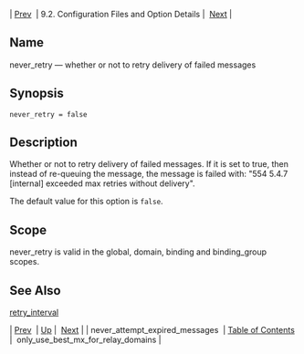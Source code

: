 | [Prev](conf.ref.never_attempt_expired_messages)  | 9.2. Configuration Files and Option Details |  [Next](conf.ref.only_use_best_mx_for_relay_domains.php) |

<a name="conf.ref.never_retry"></a>
## Name

never_retry — whether or not to retry delivery of failed messages

## Synopsis

`never_retry = false`

<a name="idp10472784"></a>
## Description

Whether or not to retry delivery of failed messages. If it is set to true, then instead of re-queuing the message, the message is failed with: "554 5.4.7 [internal] exceeded max retries without delivery".

The default value for this option is `false`.

<a name="idp10475408"></a>
## Scope

never_retry is valid in the global, domain, binding and binding_group scopes.

<a name="idp10477056"></a>
## See Also

[retry_interval](conf.ref.retry_interval "retry_interval")

| [Prev](conf.ref.never_attempt_expired_messages)  | [Up](conf.ref.files.php) |  [Next](conf.ref.only_use_best_mx_for_relay_domains.php) |
| never_attempt_expired_messages  | [Table of Contents](index) |  only_use_best_mx_for_relay_domains |
